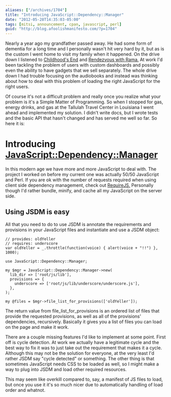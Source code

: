 ```yaml
---
aliases: ["/archives/1704"]
title: "Introducing JavaScript::Dependency::Manager"
date: "2012-05-28T14:35:03-05:00"
tags: [mitsi, announcement, cpan, javascript, perl]
guid: "http://blog.afoolishmanifesto.com/?p=1704"
---
```

Nearly a year ago my grandfather passed away. He had some form of dementia for a long time and I personally wasn't hit very hard by it, but as is the custom I went home to visit my family when it happened. On the drive down I listened to [Childhood's End](https://en.wikipedia.org/wiki/Childhood%27s_End) and [Rendezvous with Rama.](https://en.wikipedia.org/wiki/Rendezvous_with_Rama) At work I'd been tackling the problem of users with custom dashboards and possibly even the ability to have gadgets that we sell separately. The whole drive down I had trouble focusing on the audiobooks and instead was thinking about how to deal with this problem of loading the right JavaScript for the right users.

Of course it's not a difficult problem and really once you realize what your problem is it's a Simple Matter of Programming. So when I stopped for gas, energy drinks, and gas at the Tallulah Travel Center in Louisiana I went ahead and implemented my solution. I didn't write docs, but I wrote tests and the basic API that hasn't changed and has served me well so far. So here it is:

# Introducing [JavaScript::Dependency::Manager](http://p3rl.org/JavaScript::Dependency::Manager)

In this modern age we have more and more JavaScript to deal with. The project I worked on before my current one was actually 50/50 JavaScript and Perl. If you are ok with the number of requests required when using client side dependency management, check out [RequireJS.](http://requirejs.org/) Personally though I'd rather bundle, minify, and cache all my JavaScript on the server side.

## Using JSDM is easy

All that you need to do to use JSDM is annotate the requirements and provisions in your JavaScript files and instantiate and use a JSDM object:

    // provides: oldYeller
    // requires: underscore
    var oldYeller = _.throttle(function(voice) { alert(voice + "!!") }, 1000);

    use JavaScript::Dependency::Manager;

    my $mgr = JavaScript::Dependency::Manager->new(
      lib_dir => ['root/js/lib'],
      provisions => {
        underscore => ['root/js/lib/underscore/underscore.js'],
      },
    );

    my @files = $mgr->file_list_for_provisions(['oldYeller']);

The return value from file\_list\_for\_provisions is an ordered list of files that provide the requested provisions, as well as all of the provisions' dependencies, recursively. Basically it gives you a list of files you can load on the page and make it work.

There are a couple missing features I'd like to implement at some point. First off is cycle detection. At work we actually have a legitimate cycle and the best way to fix it was to just take out the requirement that makes it a cycle. Although this may not be the solution for everyone, at the very least I'd rather JSDM say "cycle detected" or something. The other thing is that sometimes JavaScript needs CSS to be loaded as well, so I might make a way to plug into JSDM and load other required resources.

This may seem like overkill compared to, say, a manifest of JS files to load, but once you use it it's so much nicer due to automatically handling of load order and whatnot.
